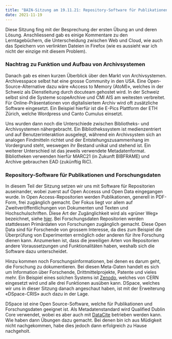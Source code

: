```yaml
---
title: "BAIN-Sitzung am 19.11.21: Repository-Software für Publikationen und Forschungsdaten"
date: 2021-11-19
---
```


<p>Diese Sitzung fing mit der Besprechung der ersten Übung an und deren Lösung. Anschliessend gab es einige Kommentare zu den Lerntagebüchern, die Unterscheidung zwischen Web und Cloud, wie auch das Speichern von verlinkten Dateien in Firefox (wie es aussieht war ich nicht der einzige mit diesem Problem).</p>

<p><b><h3>Nachtrag zu Funktion und Aufbau von Archivsystemen</h3></b></p>

<p>Danach gab es einen kurzen Überblick über den Markt von Archivsystemen. Archivesspace selbst hat eine grosse Community in den USA. Eine Open-Source-Alternative dazu wäre «Access to Memory (AtoM)», welches in der Schweiz als Dienstleitung durch docuteam gehostet wird. In der Schweiz selbst sind die Systeme scopeArchive und CMI AIS am weitesten verbreitet. Für Online-Präsentationen von digitalisiertem Archiv wird oft zusätzliche Software eingesetzt. Ein Beispiel hierfür ist die E-Pics Plattform der ETH Zürich, welche Wordpress und Canto Cumulus einsetzt.</p>

<p>Uns wurden dann noch die Unterschiede zwischen Bibliotheks- und Archivsystemen nähergebracht. Ein Bibliothekssystem ist medienzentriert und auf Benutzerinteraktion ausgelegt, während ein Archivsystem sich an analogen Findmitteln richtet und der Entstehungszusammenhang im Vordergrund steht, weswegen ihr Bestand unikal und stehend ist. Ein weiterer Unterschied ist das jeweils verwendete Metadatenformat. Bibliotheken verwenden hierfür MARC21 (in Zukunft BIBFRAME) und Archive gebrauchen EAD (zukünftig RiC).</p>

<p><b><h3>Repository-Software für Publikationen und Forschungsdaten</h3></b></p>

<p>In diesem Teil der Sitzung setzen wir uns mit Software für Repositorien auseinander, wobei zuerst auf Open Accesss und Open Data eingegangen wurde. In Open Access-Repositorien werden Publikationen, generell in PDF-Form, frei zugänglich gemacht. Der Fokus liegt vor allem auf Zweitveröffentlichungen von Dokumenten und Texten und Hochschulschriften. Diese Art der Zugänglichkeit wird als «grüner Weg» bezeichnet, siehe <a href="https://open-access.network/informieren/open-access-grundlagen/open-access-gruen-und-gold">hier</a>. Bei Forschungsdaten Repositorien werden stattdessen Primärdaten von Forschungen zugänglich gemacht. Diese Open Data sind für Forschende von grossem Interesse, da dies zum Beispiel die Überprüfung von Experimenten ermöglich oder anderen für ihre Forschung dienen kann. Anzumerken ist, dass die jeweiligen Arten von Repositorien andere Voraussetzungen und Funktionalitäten haben, weshalb sich die Software dazu unterscheidet.</p>

<p>Hinzu kommen noch Forschungsinformationen, bei denen es darum geht, die Forschung zu dokumentieren. Bei diesen Meta-Daten handelt es sich um Information über Forschende, Drittmittelprojekte, Patente und vieles mehr. Ein Beispiel eines solchen Systems ist <a href="https://zenodo.org/">Zenodo</a>, welches von CERN eingesetzt wird und alle drei Funktionen ausüben kann. DSpace, welches wir uns in dieser Sitzung danach angeschaut haben, ist mit der Erweiterung «DSpace-CRIS» auch dazu in der Lage.</p>

<p>DSpace ist eine Open Source-Software, welche für Publikationen und Forschungsdaten geeignet ist.  Als Metadatenstandard wird Qualified Dublin Core verwendet, wobei es aber auch mit <a href="https://schema.datacite.org/">DataCite</a> betrieben werden kann. Wie haben dann Übungen dazu gemacht. Bei denen bin ich aus Müdigkeit nicht nachgekommen, habe dies jedoch dann erfolgreich zu Hause nachgeholt.</p>
